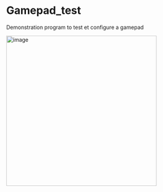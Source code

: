 # Gamepad_test

Demonstration program to test et configure a gamepad

<img width="398" alt="image" src="https://github.com/jebissey/Gamepad_test/assets/8895244/36ba2a43-2cb5-4779-9230-9c76ea9afdda">

